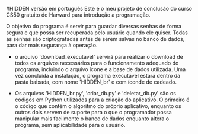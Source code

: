 #HIDDEN versão em português
Este é o meu projeto de conclusão do curso CS50 gratuito de Harward para introdução a programação.

O objetivo do programa é servir para guardar diversas senhas de forma segura e que possa ser recuperada pelo usuário quando ele quiser.
Todas as senhas são criptografadas antes de serem salvas no banco de dados, para dar mais segurança à operação.

- o arquivo 'download_executável' servirá para realizar o download de todos os arquivos necessários para o funcionamento adequado do
  programa, incluindo o arquivo ícone e a base de dados utilizada. Uma vez concluída a instalação, o programa executável estará dentro
  da pasta baixada, com nome 'HIDDEN_br' e com íconde de cadeado.
  
- Os arquivos 'HIDDEN_br.py', 'criar_db.py' e 'deletar_db.py' são os códigos em Python utilizados para a criação do aplicativo. O
  primeiro é o código que contém o algoritmo do próprio aplicativo, enquanto os outros dois servem de suporte para o que o programador
  possa manipular mais facilmente o banco de dados enquanto altera o programa, sem aplicabilidade para o usuário.
